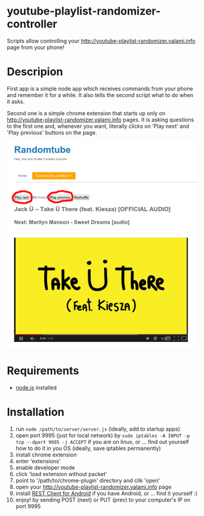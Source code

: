 # youtube-playlist-randomizer-controller
Scripts allow controlling your http://youtube-playlist-randomizer.valami.info page from your phone!

# Descripion
First app is a simple node app which receives commands from your phone and remember it for a while. It also tells the second script what to do when it asks.

Second one is a simple chrome extension that starts up only on http://youtube-playlist-randomizer.valami.info pages. It is asking questions to the first one and, whenever you want, literally clicks on 'Play next' and 'Play previous' buttons on the page.

![screenshot](screenshot.png)

# Requirements
- [node.js](https://nodejs.org) installed

# Installation
1. run `node /path/to/server/server.js` (ideally, add to startup apps)
2. open port 9995 (just for local network) by `sudo iptables -A INPUT -p tcp --dport 9995 -j ACCEPT` if you are on linux, or ... find out yourself how to do it in you OS (ideally, save iptables permanently)
3. install chrome extension
  1. enter 'extensions'
  2. enable developer mode
  3. click 'load extension without packet'
  4. point to '/path/to/chrome-plugin' directory and clik 'open'
4. open your http://youtube-playlist-randomizer.valami.info page
5. install [REST Client for Android](https://play.google.com/store/apps/details?id=com.sourcestream.android.restclient) if you have Android, or ... find it yourself :)
6. enjoy! by sending POST (next) or PUT (prev) to your computer's IP on port 9995